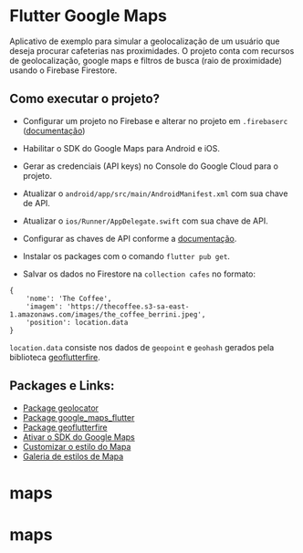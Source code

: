 # Flutter Google Maps

Aplicativo de exemplo para simular a geolocalização de um usuário que deseja procurar cafeterias nas proximidades. 
O projeto conta com recursos de geolocalização, google maps e filtros de busca (raio de proximidade) usando o Firebase Firestore. 

## Como executar o projeto?

- Configurar um projeto no Firebase e alterar no projeto em `.firebaserc` ([documentação](https://firebase.flutter.dev/docs/overview))
- Habilitar o SDK do Google Maps para Android e iOS.
- Gerar as credenciais (API keys) no Console do Google Cloud para o projeto.
- Atualizar o `android/app/src/main/AndroidManifest.xml` com sua chave de API.
- Atualizar o `ios/Runner/AppDelegate.swift` com sua chave de API.
- Configurar as chaves de API conforme a [documentação](https://pub.dev/packages/google_maps_flutter).
- Instalar os packages com o comando `flutter pub get`.

- Salvar os dados no Firestore na `collection cafes` no formato: 
```
{
    'nome': 'The Coffee', 
    'imagem': 'https://thecoffee.s3-sa-east-1.amazonaws.com/images/the_coffee_berrini.jpeg',
    'position': location.data
}
```

`location.data` consiste nos dados de `geopoint` e `geohash` gerados pela biblioteca [geoflutterfire](https://pub.dev/packages/geoflutterfire#writing-geo-data).

## Packages e Links: 

- [Package geolocator](https://pub.dev/packages/geolocator)
- [Package google_maps_flutter](https://pub.dev/packages/google_maps_flutter)
- [Package geoflutterfire](https://pub.dev/packages/geoflutterfire)
- [Ativar o SDK do Google Maps](https://console.cloud.google.com/apis/library)
- [Customizar o estilo do Mapa](https://mapstyle.withgoogle.com/)
- [Galeria de estilos de Mapa](https://snazzymaps.com/)
# maps
# maps
